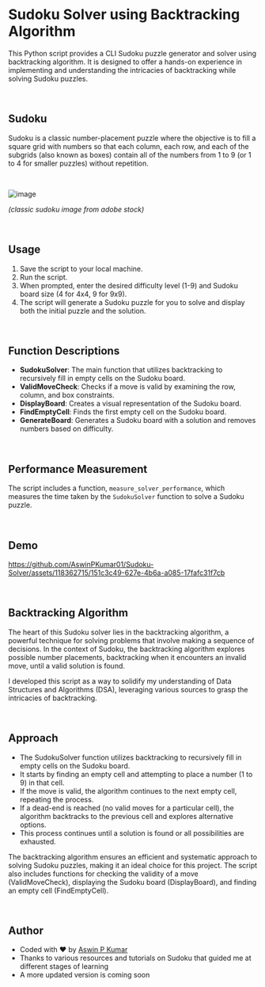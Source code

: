 # Sudoku Solver using Backtracking Algorithm

This Python script provides a CLI Sudoku puzzle generator and solver using backtracking algorithm. It is designed to offer a hands-on experience in implementing and understanding the intricacies of backtracking while solving Sudoku puzzles.

<br/> 

## Sudoku
Sudoku is a classic number-placement puzzle where the objective is to fill a square grid with numbers so that each column, each row, and each of the subgrids (also known as boxes) contain all of the numbers from 1 to 9 (or 1 to 4 for smaller puzzles) without repetition.

<br/> 

![image](https://github.com/AswinPKumar01/Sudoku-Solver/assets/118362715/620bc177-5fbf-4dee-8c13-3e07da108435)

_(classic sudoku image from adobe stock)_

<br/> 

## Usage
1. Save the script to your local machine.
2. Run the script.
3. When prompted, enter the desired difficulty level (1-9) and Sudoku board size (4 for 4x4, 9 for 9x9).
4. The script will generate a Sudoku puzzle for you to solve and display both the initial puzzle and the solution.
   
<br/> 

## Function Descriptions

- **SudokuSolver**: The main function that utilizes backtracking to recursively fill in empty cells on the Sudoku board.
- **ValidMoveCheck**: Checks if a move is valid by examining the row, column, and box constraints.
- **DisplayBoard**: Creates a visual representation of the Sudoku board.
- **FindEmptyCell**: Finds the first empty cell on the Sudoku board.
- **GenerateBoard**: Generates a Sudoku board with a solution and removes numbers based on difficulty.

<br/> 

## Performance Measurement

The script includes a function, `measure_solver_performance`, which measures the time taken by the `SudokuSolver` function to solve a Sudoku puzzle.

<br/> 

## Demo

https://github.com/AswinPKumar01/Sudoku-Solver/assets/118362715/151c3c49-627e-4b6a-a085-17fafc31f7cb

<br/> 

## Backtracking Algorithm
The heart of this Sudoku solver lies in the backtracking algorithm, a powerful technique for solving problems that involve making a sequence of decisions. In the context of Sudoku, the backtracking algorithm explores possible number placements, backtracking when it encounters an invalid move, until a valid solution is found.

I developed this script as a way to solidify my understanding of Data Structures and Algorithms (DSA), leveraging various sources to grasp the intricacies of backtracking. 

<br/> 

## Approach

- The SudokuSolver function utilizes backtracking to recursively fill in empty cells on the Sudoku board.
- It starts by finding an empty cell and attempting to place a number (1 to 9) in that cell.
- If the move is valid, the algorithm continues to the next empty cell, repeating the process.
- If a dead-end is reached (no valid moves for a particular cell), the algorithm backtracks to the previous cell and explores alternative options.
- This process continues until a solution is found or all possibilities are exhausted.

The backtracking algorithm ensures an efficient and systematic approach to solving Sudoku puzzles, making it an ideal choice for this project. The script also includes functions for checking the validity of a move (ValidMoveCheck), displaying the Sudoku board (DisplayBoard), and finding an empty cell (FindEmptyCell).

<br/> 

## Author

- Coded with ♥️ by [Aswin P Kumar](https://linktr.ee/aswinpkumar)
- Thanks to various resources and tutorials on Sudoku that guided me at different stages of learning
- A more updated version is coming soon
